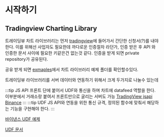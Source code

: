 # 시작하기

## Tradingview Charting Library
트레이딩뷰 차트 라이브러리는 먼저 [tradingview](https://www.tradingview.com/HTML5-stock-forex-bitcoin-charting-library/)에 들어가서 간단한 신청서(?)를 내야한다. 이를 위해선 사업자도 필요한데 까다로운 인증절차 라던가, 인증 받은 후 API 와 인증한 문서 사이에 필요한 키같은건 없는것 같다. 인증을 받게 되면 private repository가 공유된다.  

공유 받게 되면 [exmaples](https://github.com/tradingview/charting-library-examples)에서 차트 라이브러리 예제 폴더를 확인할수있다.  

트레이딩뷰 라이브러리를 서버 데이터와 연동하기 위해서 크게 두가지로 나눌수 있는데    

:::tip JS API
프론트 단에 붙어서 UDF와 통신을 하며 차트에 datafeed 역할을 한다.  
이부분에서 거래소랑 붙여서 프론트만으로 굴리는 서버도 가능
[TradingView jsapi Binance](https://github.com/marcius-studio/tradingview-jsapi-binance)
:::
:::tip UDF
JS API와 연동을 위한 통신 규격, 정의된 함수에 맞춰서 해당하는 기능을 구현해야 한다. 
:::

[바이낸스 UDF 예제](https://github.com/bergusman/tradingview-udf-binance-node)

[UDF 문서](https://github.com/tradingview/charting_library/wiki/UDF)
